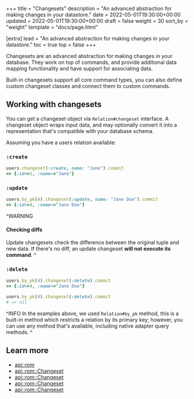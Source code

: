 +++
title = "Changesets"
description = "An advanced abstraction for making changes in your datastore."
date = 2022-05-01T19:30:00+00:00
updated = 2022-05-01T19:30:00+00:00
draft = false
weight = 30
sort_by = "weight"
template = "docs/page.html"

[extra]
lead = "An advanced abstraction for making changes in your datastore."
toc = true
top = false
+++

Changesets are an advanced abstraction for making changes in your database. They work on top of commands, and provide additional data mapping functionality and have support for associating data.

Built-in changesets support all core command types, you can also define custom changeset classes and connect them to custom commands.

## Working with changesets

You can get a changeset object via `Relation#changeset` interface. A changeset object wraps input data, and may optionally convert it into a representation that's compatible with your database schema.

Assuming you have a users relation available:

### `:create`

``` ruby
users.changeset(:create, name: "Jane").commit
=> {:id=>1, :name=>"Jane"}
```

### `:update`

``` ruby
users.by_pk(4).changeset(:update, name: "Jane Doe").commit
=> {:id=>4, :name=>"Jane Doe"}
```

^WARNING
#### Checking diffs
  Update changesets check the difference between the original tuple and new data. If there's no diff, an update changeset **will not execute its command**.
^

### `:delete`

``` ruby
users.by_pk(4).changeset(:delete).commit
=> {:id=>4, :name=>"Jane Doe"}

users.by_pk(4).changeset(:delete).commit
# => nil
```

^INFO
In the examples above, we used `Relation#by_pk` method, this is a built-in method which restricts a relation by its primary key; however, you can use any method that's available, including native adapter query methods.
^

## Learn more

* [api::rom](Changeset)
* [api::rom::Changeset](Create)
* [api::rom::Changeset](Update)
* [api::rom::Changeset](Delete)
* [api::rom::Changeset](Associated)
